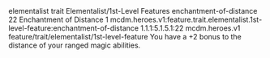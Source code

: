 <ability>
  <metadata>
    <class>elementalist</class>
    <feature_type>trait</feature_type>
    <file_dpath>Elementalist/1st-Level Features</file_dpath>
    <item_id>enchantment-of-distance</item_id>
    <item_index>22</item_index>
    <item_name>Enchantment of Distance</item_name>
    <level>1</level>
    <scc>mcdm.heroes.v1:feature.trait.elementalist.1st-level-feature:enchantment-of-distance</scc>
    <scdc>1.1.1:5.1.5.1:22</scdc>
    <source>mcdm.heroes.v1</source>
    <type>feature/trait/elementalist/1st-level-feature</type>
  </metadata>
  <effects>
    <effect type="mundane">You have a +2 bonus to the distance of your ranged magic abilities.</effect>
  </effects>
</ability>
